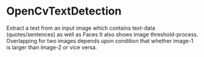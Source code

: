 # OpenCvTextDetection
Extract a text from an input image which contains text-data (quotes/sentences) as well as Faces
It also shows image threshold-process.
Overlapping for two images depends upon condition that whether image-1 is larger than image-2 or vice versa.
